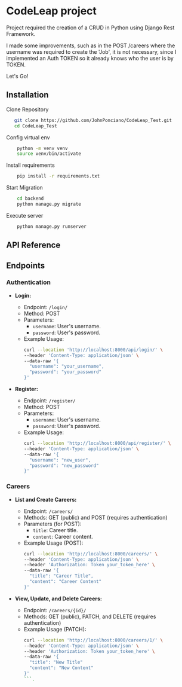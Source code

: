 
# CodeLeap project

Project required the creation of a CRUD in Python using Django Rest Framework.

I made some improvements, such as in the POST /careers where the username was required to create the 'Job', it is not necessary, since I implemented an Auth TOKEN so it already knows who the user is by TOKEN.

Let's Go!


## Installation
Clone Repository
```bash
   git clone https://github.com/JohnPonciano/CodeLeap_Test.git
   cd CodeLeap_Test
```
Config virtual env
```bash 
    python -m venv venv
    source venv/bin/activate 
```
Install requirements
```bash 
    pip install -r requirements.txt
```
Start Migration
```bash
    cd backend
    python manage.py migrate
```

Execute server
```bash
    python manage.py runserver
```
## API Reference
## Endpoints

### Authentication

- **Login:**
  - Endpoint: `/login/`
  - Method: POST
  - Parameters:
    - `username`: User's username.
    - `password`: User's password.
  - Example Usage:
    ```bash
    curl --location 'http://localhost:8000/api/login/' \
    --header 'Content-Type: application/json' \
    --data-raw '{
      "username": "your_username",
      "password": "your_password"
    }'
    ```

- **Register:**
  - Endpoint: `/register/`
  - Method: POST
  - Parameters:
    - `username`: User's username.
    - `password`: User's password.
  - Example Usage:
    ```bash
    curl --location 'http://localhost:8000/api/register/' \
    --header 'Content-Type: application/json' \
    --data-raw '{
      "username": "new_user",
      "password": "new_password"
    }'
    ```

### Careers

- **List and Create Careers:**
  - Endpoint: `/careers/`
  - Methods: GET (public) and POST (requires authentication)
  - Parameters (for POST):
    - `title`: Career title.
    - `content`: Career content.
  - Example Usage (POST):
    ```bash
    curl --location 'http://localhost:8000/careers/' \
    --header 'Content-Type: application/json' \
    --header 'Authorization: Token your_token_here' \
    --data-raw '{
      "title": "Career Title",
      "content": "Career Content"
    }'
    ```

- **View, Update, and Delete Careers:**
  - Endpoint: `/careers/{id}/`
  - Methods: GET (public), PATCH, and DELETE (requires authentication)
  - Example Usage (PATCH):
    ```bash
    curl --location 'http://localhost:8000/careers/1/' \
    --header 'Content-Type: application/json' \
    --header 'Authorization: Token your_token_here' \
    --data-raw '{
      "title": "New Title"
      "content": "New Content"
    }'
    ```.
